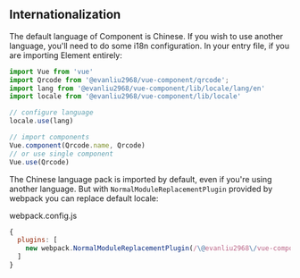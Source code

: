 ## Internationalization

The default language of Component is Chinese. If you wish to use another language, you'll need to do some i18n configuration. In your entry file, if you are importing Element entirely:

```javascript
import Vue from 'vue'
import Qrcode from '@evanliu2968/vue-component/qrcode';
import lang from '@evanliu2968/vue-component/lib/locale/lang/en'
import locale from '@evanliu2968/vue-component/lib/locale'

// configure language
locale.use(lang)

// import components
Vue.component(Qrcode.name, Qrcode)
// or use single component
Vue.use(Qrcode)
```

The Chinese language pack is imported by default, even if you're using another language. But with `NormalModuleReplacementPlugin` provided by webpack you can replace default locale:

webpack.config.js
```javascript
{
  plugins: [
    new webpack.NormalModuleReplacementPlugin(/\@evanliu2968\/vue-component[\/\\]lib[\/\\]locale[\/\\]lang[\/\\]zh-CN/, '@evanliu2968/vue-component/lib/locale/lang/en')
  ]
}
```